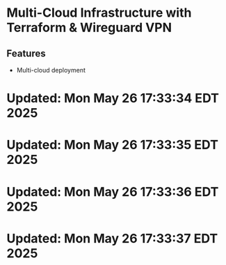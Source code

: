 # Multi-Cloud Infrastructure with Terraform & Wireguard VPN

## Features
- Multi-cloud deployment

# Updated: Mon May 26 17:33:34 EDT 2025

# Updated: Mon May 26 17:33:35 EDT 2025

# Updated: Mon May 26 17:33:36 EDT 2025

# Updated: Mon May 26 17:33:37 EDT 2025
